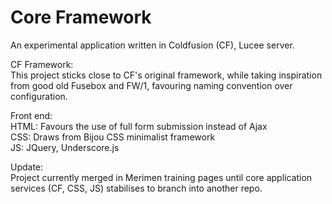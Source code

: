 # Core Framework
An experimental application written in Coldfusion (CF), Lucee server.  
  
CF Framework:  
This project sticks close to CF's original framework, while taking inspiration from good old Fusebox and FW/1, favouring naming convention over configuration.
  
Front end:  
HTML: Favours the use of full form submission instead of Ajax  
CSS: Draws from Bijou CSS minimalist framework  
JS: JQuery, Underscore.js
  
Update:  
Project currently merged in Merimen training pages until core application services (CF, CSS, JS) stabilises to branch into another repo.

